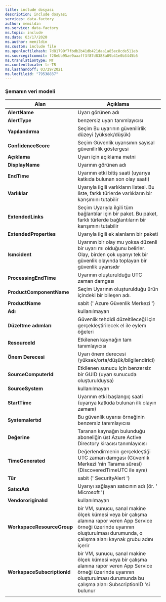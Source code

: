 ```yaml
---
title: include dosyası
description: include dosyası
services: data-factory
author: memildin
ms.service: data-factory
ms.topic: include
ms.date: 03/17/2020
ms.author: memildin
ms.custom: include file
ms.openlocfilehash: 7d81799f7fbdb2b41db421daa1a85ec8cde511eb
ms.sourcegitcommit: f28ebb95ae9aaaff3f87d8388a09b41e0b3445b5
ms.translationtype: MT
ms.contentlocale: tr-TR
ms.lasthandoff: 03/29/2021
ms.locfileid: "79538837"
---
```

### <a name="the-data-model-of-the-schema"></a>Şemanın veri modeli

|Alan|Açıklama|
|----|----|
|**AlertName**|Uyarı görünen adı|
|**AlertType**|benzersiz uyarı tanımlayıcısı|
|**Yapılandırma**|Seçim Bu uyarının güvenilirlik düzeyi (yüksek/düşük)|
|**ConfidenceScore**|Seçim Güvenlik uyarısının sayısal güvenilirlik göstergesi|
|**Açıklama**|Uyarı için açıklama metni|
|**DisplayName**|Uyarının görünen adı|
|**EndTime**|Uyarının etki bitiş saati (uyarıya katkıda bulunan son olay saati)|
|**Varlıklar**|Uyarıyla ilgili varlıkların listesi. Bu liste, farklı türlerde varlıkların bir karışımını tutabilir|
|**ExtendedLinks**|Seçim Uyarıyla ilgili tüm bağlantılar için bir paket. Bu paket, farklı türlerde bağlantıların bir karışımını tutabilir|
|**ExtendedProperties**|Uyarıyla ilgili ek alanların bir paketi|
|**Isıncident**|Uyarının bir olay mu yoksa düzenli bir uyarı mı olduğunu belirler. Olay, birden çok uyarıyı tek bir güvenlik olayında toplayan bir güvenlik uyarısıdır|
|**ProcessingEndTime**|Uyarının oluşturulduğu UTC zaman damgası|
|**ProductComponentName**|Seçim Uyarının oluşturulduğu ürün içindeki bir bileşen adı.|
|**ProductName**|sabit (' Azure Güvenlik Merkezi ')|
|**Adı**|kullanılmayan|
|**Düzeltme adımları**|Güvenlik tehdidi düzeltileceği için gerçekleştirilecek el ile eylem öğeleri|
|**ResourceId**|Etkilenen kaynağın tam tanımlayıcısı|
|**Önem Derecesi**|Uyarı önem derecesi (yüksek/orta/düşük/bilgilendirici)|
|**SourceComputerId**|Etkilenen sunucu için benzersiz bir GUID (uyarı sunucuda oluşturulduysa)|
|**SourceSystem**|kullanılmayan|
|**StartTime**|Uyarının etki başlangıç saati (uyarıya katkıda bulunan ilk olayın zamanı)|
|**Systemalertıd**|Bu güvenlik uyarısı örneğinin benzersiz tanımlayıcısı|
|**Değerine**|Taranan kaynağın bulunduğu aboneliğin üst Azure Active Directory kiracısı tanımlayıcısı|
|**TimeGenerated**|Değerlendirmenin gerçekleştiği UTC zaman damgası (Güvenlik Merkezi 'nin Tarama süresi) (DiscoveredTimeUTC ile aynı)|
|**Tür**|sabit (' SecurityAlert ')|
|**SatıcıAdı**|Uyarıyı sağlayan satıcının adı (ör. ' Microsoft ')|
|**Vendororiginalıd**|kullanılmayan|
|**WorkspaceResourceGroup**|bir VM, sunucu, sanal makine ölçek kümesi veya bir çalışma alanına rapor veren App Service örneği üzerinde uyarının oluşturulması durumunda, o çalışma alanı kaynak grubu adını içerir|
|**WorkspaceSubscriptionId**|bir VM, sunucu, sanal makine ölçek kümesi veya bir çalışma alanına rapor veren App Service örneği üzerinde uyarının oluşturulması durumunda bu çalışma alanı SubscriptionID 'si bulunur|
|||
